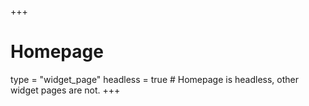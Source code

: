 +++
# Homepage
type = "widget_page"
headless = true  # Homepage is headless, other widget pages are not.
+++

